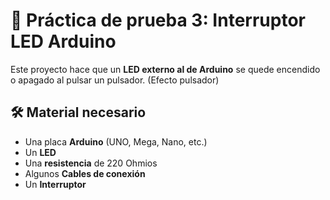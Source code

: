 # 🔴 Práctica de prueba 3: Interruptor LED Arduino

Este proyecto hace que un **LED externo al de Arduino** 
se quede encendido o apagado al pulsar un pulsador.
(Efecto pulsador)

## 🛠️ Material necesario

- Una placa **Arduino** (UNO, Mega, Nano, etc.)
- Un **LED**
- Una **resistencia** de 220 Ohmios
- Algunos **Cables de conexión**
- Un **Interruptor**
